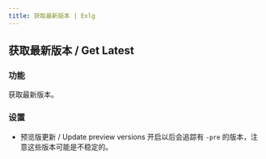 ```yaml
---
title: 获取最新版本 | Exlg
---
```


## 获取最新版本 / Get Latest

### 功能

获取最新版本。

### 设置

- 预览版更新 / Update preview versions
  开启以后会追踪有 `-pre` 的版本，注意这些版本可能是不稳定的。
